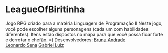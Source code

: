 # LeagueOfBiritinha
Jogo RPG criado para a matéria Linguagem de Programação II
Neste jogo, você pode escolher alguns personagens (cada um com habilidades diferentes). Itens estão dispostos no mapa para que você possa ficar forte e derrotar o chefão. =)
Desenvolvedores: [Bruna Andrade](https://www.github.com/brunandrade)  
                 [Leonardo Sena](https://www.github.com/leosena21)
                 [Gabriel Luiz](https://www.github.com/gabrielluiz97) 

